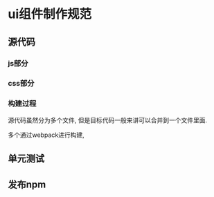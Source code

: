 # ui组件制作规范

## 源代码

### js部分

### css部分

### 构建过程

源代码虽然分为多个文件, 但是目标代码一般来讲可以合并到一个文件里面.

多个通过webpack进行构建, 

## 单元测试

## 发布npm

